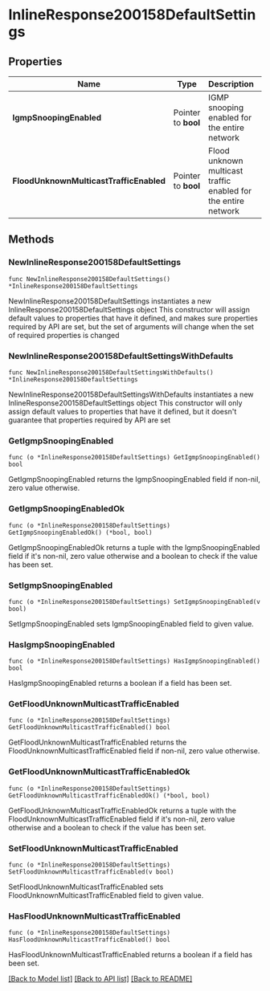 # InlineResponse200158DefaultSettings

## Properties

Name | Type | Description | Notes
------------ | ------------- | ------------- | -------------
**IgmpSnoopingEnabled** | Pointer to **bool** | IGMP snooping enabled for the entire network | [optional] 
**FloodUnknownMulticastTrafficEnabled** | Pointer to **bool** | Flood unknown multicast traffic enabled for the entire network | [optional] 

## Methods

### NewInlineResponse200158DefaultSettings

`func NewInlineResponse200158DefaultSettings() *InlineResponse200158DefaultSettings`

NewInlineResponse200158DefaultSettings instantiates a new InlineResponse200158DefaultSettings object
This constructor will assign default values to properties that have it defined,
and makes sure properties required by API are set, but the set of arguments
will change when the set of required properties is changed

### NewInlineResponse200158DefaultSettingsWithDefaults

`func NewInlineResponse200158DefaultSettingsWithDefaults() *InlineResponse200158DefaultSettings`

NewInlineResponse200158DefaultSettingsWithDefaults instantiates a new InlineResponse200158DefaultSettings object
This constructor will only assign default values to properties that have it defined,
but it doesn't guarantee that properties required by API are set

### GetIgmpSnoopingEnabled

`func (o *InlineResponse200158DefaultSettings) GetIgmpSnoopingEnabled() bool`

GetIgmpSnoopingEnabled returns the IgmpSnoopingEnabled field if non-nil, zero value otherwise.

### GetIgmpSnoopingEnabledOk

`func (o *InlineResponse200158DefaultSettings) GetIgmpSnoopingEnabledOk() (*bool, bool)`

GetIgmpSnoopingEnabledOk returns a tuple with the IgmpSnoopingEnabled field if it's non-nil, zero value otherwise
and a boolean to check if the value has been set.

### SetIgmpSnoopingEnabled

`func (o *InlineResponse200158DefaultSettings) SetIgmpSnoopingEnabled(v bool)`

SetIgmpSnoopingEnabled sets IgmpSnoopingEnabled field to given value.

### HasIgmpSnoopingEnabled

`func (o *InlineResponse200158DefaultSettings) HasIgmpSnoopingEnabled() bool`

HasIgmpSnoopingEnabled returns a boolean if a field has been set.

### GetFloodUnknownMulticastTrafficEnabled

`func (o *InlineResponse200158DefaultSettings) GetFloodUnknownMulticastTrafficEnabled() bool`

GetFloodUnknownMulticastTrafficEnabled returns the FloodUnknownMulticastTrafficEnabled field if non-nil, zero value otherwise.

### GetFloodUnknownMulticastTrafficEnabledOk

`func (o *InlineResponse200158DefaultSettings) GetFloodUnknownMulticastTrafficEnabledOk() (*bool, bool)`

GetFloodUnknownMulticastTrafficEnabledOk returns a tuple with the FloodUnknownMulticastTrafficEnabled field if it's non-nil, zero value otherwise
and a boolean to check if the value has been set.

### SetFloodUnknownMulticastTrafficEnabled

`func (o *InlineResponse200158DefaultSettings) SetFloodUnknownMulticastTrafficEnabled(v bool)`

SetFloodUnknownMulticastTrafficEnabled sets FloodUnknownMulticastTrafficEnabled field to given value.

### HasFloodUnknownMulticastTrafficEnabled

`func (o *InlineResponse200158DefaultSettings) HasFloodUnknownMulticastTrafficEnabled() bool`

HasFloodUnknownMulticastTrafficEnabled returns a boolean if a field has been set.


[[Back to Model list]](../README.md#documentation-for-models) [[Back to API list]](../README.md#documentation-for-api-endpoints) [[Back to README]](../README.md)


